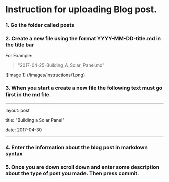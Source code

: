 #  Instruction for uploading Blog post.

### 1. Go the folder called posts
### 2. Create a new file using the format YYYY-MM-DD-title.md in the title bar

For Example:
>"2017-04-25-Building_A_Solar_Panel.md"

![Image 1]
(/images/instructions/1.png)
   
### 3. When you start a create a new file the following text must go first in the md file.
---

layout: post

title: "Building a Solar Panel"

date: 2017-04-30

---

### 4. Enter the information about the blog post in markdown syntax

### 5. Once you are down scroll down and enter some description about the type of post you made. Then press commit.

